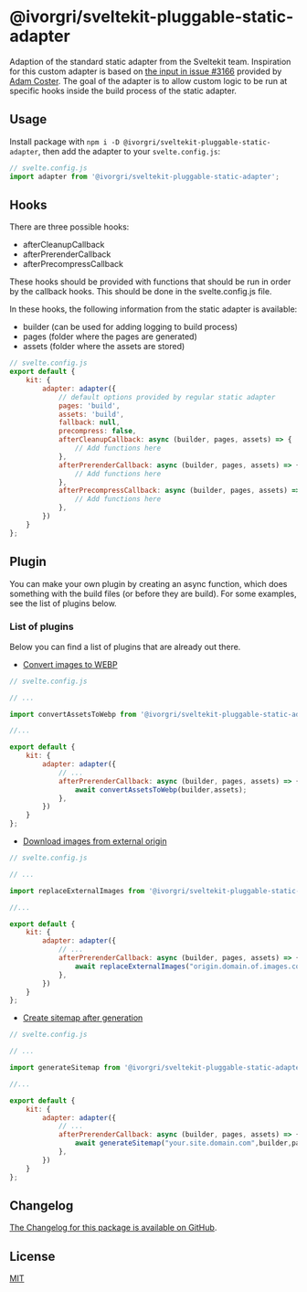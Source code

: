 # @ivorgri/sveltekit-pluggable-static-adapter

Adaption of the standard static adapter from the Sveltekit team. Inspiration for this custom adapter is based on [the input in issue #3166](https://github.com/sveltejs/kit/issues/3166) provided by [Adam Coster](https://github.com/adam-coster). The goal of the adapter is to allow custom logic to be run at specific hooks inside the build process of the static adapter. 

## Usage

Install package with `npm i -D @ivorgri/sveltekit-pluggable-static-adapter`, then add the adapter to your `svelte.config.js`:

```js
// svelte.config.js
import adapter from '@ivorgri/sveltekit-pluggable-static-adapter';
```
## Hooks

There are three possible hooks:
* afterCleanupCallback
* afterPrerenderCallback
* afterPrecompressCallback

These hooks should be provided with functions that should be run in order by the callback hooks. This should be done in the svelte.config.js file. 

In these hooks, the following information from the static adapter is available:
* builder (can be used for adding logging to build process)
* pages (folder where the pages are generated)
* assets (folder where the assets are stored)

```js
// svelte.config.js
export default {
	kit: {
		adapter: adapter({
			// default options provided by regular static adapter
			pages: 'build',
			assets: 'build',
			fallback: null,
			precompress: false,
            afterCleanupCallback: async (builder, pages, assets) => {
				// Add functions here
			},
            afterPrerenderCallback: async (builder, pages, assets) => {
				// Add functions here
			},
            afterPrecompressCallback: async (builder, pages, assets) => {
				// Add functions here
			},
		})
	}
};
```
## Plugin

You can make your own plugin by creating an async function, which does something with the build files (or before they are build). For some examples, see the list of plugins below. 

### List of plugins

Below you can find a list of plugins that are already out there. 

* [Convert images to WEBP](https://www.npmjs.com/package/@ivorgri/sveltekit-pluggable-static-adapter-webp-plugin)

```js
// svelte.config.js

// ...

import convertAssetsToWebp from '@ivorgri/sveltekit-pluggable-static-adapter-webp-plugin';

//...

export default {
	kit: {
		adapter: adapter({
            // ...
            afterPrerenderCallback: async (builder, pages, assets) => {
				await convertAssetsToWebp(builder,assets);
			},
		})
	}
};
```

* [Download images from external origin](https://www.npmjs.com/package/@ivorgri/sveltekit-pluggable-static-adapter-external-image-plugin)

```js
// svelte.config.js

// ...

import replaceExternalImages from '@ivorgri/sveltekit-pluggable-static-adapter-external-image-plugin';

//...

export default {
	kit: {
		adapter: adapter({
            // ...
            afterPrerenderCallback: async (builder, pages, assets) => {
				await replaceExternalImages("origin.domain.of.images.com",builder,pages,assets)
			},
		})
	}
};
```

* [Create sitemap after generation](https://www.npmjs.com/package/@ivorgri/sveltekit-pluggable-static-adapter-sitemap-plugin)

```js
// svelte.config.js

// ...

import generateSitemap from '@ivorgri/sveltekit-pluggable-static-adapter-sitemap-plugin';

//...

export default {
	kit: {
		adapter: adapter({
            // ...
            afterPrerenderCallback: async (builder, pages, assets) => {
				await generateSitemap("your.site.domain.com",builder,pages)
			},
		})
	}
};
```

## Changelog

[The Changelog for this package is available on GitHub](https://github.com/ivorgri/sveltekit-pluggable-static-adapter/CHANGELOG.md).

## License

[MIT](LICENSE)
